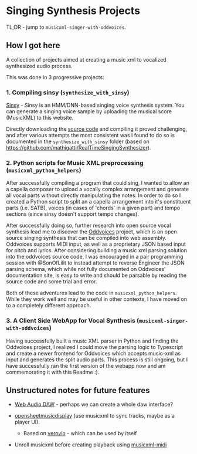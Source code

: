 # Singing Synthesis Projects

TL;DR - jump to `musicxml-singer-with-oddvoices`.

## How I got here

A collection of projects aimed at creating a music xml to vocalized synthesized audio process.

This was done in 3 progressive projects:


### 1. Compiling sinsy (`synthesize_with_sinsy`)

[Sinsy](https://www.sinsy.jp/) - Sinsy is an HMM/DNN-based singing voice synthesis system. You can generate a singing voice sample by uploading the musical score (MusicXML) to this website.

Directly downloading the [source code](https://sinsy.sourceforge.net/) and compiling it proved challenging, and after various attempts the most consistent was I found to do so is documented in the `synthesize_with_sinsy` folder (based on https://github.com/mathigatti/RealTimeSingingSynthesizer).

### 2. Python scripts for Music XML preprocessing (`musicxml_python_helpers`)

After successfully compiling a program that could sing, I wanted to allow an a capella composer to upload a vocally complex arrangement and generate all vocal parts without directly manipulating the notes. In order to do so I created a Python script to split an a capella arrangement into it's constituent parts (i.e. SATB), voices (in cases of 'chords' in a given part) and tempo sections (since sinsy doesn't support tempo changes).

After successfully doing so, further research into open source vocal synthesis lead me to discover the [Oddvoices](https://oddvoices.org/) project, which is an open source singing synthesis that can be compiled into web assembly. Oddvoices supports MIDI input, as well as a proprietary JSON based input for pitch and lyrics. After considering building a music xml parsing solution into the oddvoices source code, I was encouraged in a pair programming session with @SonOfLilit to instead attempt to reverse Engineer the JSON parsing schema, which while not fully documented on Oddvoices' documentation site, is easy to write and should be parsable by reading the source code and some trial and error.

Both of these adventures lead to the code in `musicxml_python_helpers`. While they work well and may be useful in other contexts, I have moved on to a completely different approach.


### 3. A Client Side WebApp for Vocal Synthesis (`musicxml-singer-with-oddvoices`)

Having successfully built a music XML parser in Python and finding the Oddvoices project, I realized I could move the parsing logic to Typescript and create a newer frontend for Oddvoices which accepts music-xml as input and generates the split audio parts. This process is still ongoing, but I have successfully ran the first version of the webapp now and am commemorating it with this Readme :).


## Unstructured notes for future features

- [Web Audio DAW](https://github.com/rserota/wad) - perhaps we can create a whole daw interface?

- [opensheetmusicdisplay](https://github.com/opensheetmusicdisplay/opensheetmusicdisplay) (use musicxml to sync tracks, maybe as a player UI).

  - Based on [verovio](https://github.com/rism-digital/verovio) - which can be used by itself

- Unroll musicxml before creating playback using [musicxml-midi](https://github.com/infojunkie/musicxml-midi/blob/main/src/xsl/unroll.xsl)
